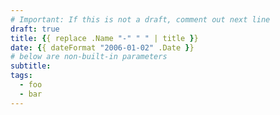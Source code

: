 ```yaml
---
# Important: If this is not a draft, comment out next line
draft: true
title: {{ replace .Name "-" " " | title }}
date: {{ dateFormat "2006-01-02" .Date }}
# below are non-built-in parameters
subtitle:
tags:
  - foo
  - bar
---
```


